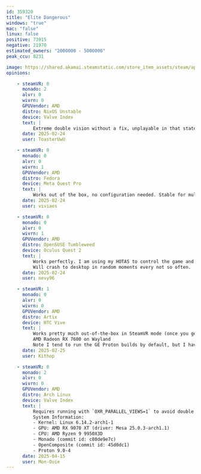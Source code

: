 ```yaml
---
id: 359320
title: "Elite Dangerous"
windows: "true"
mac: "false"
linux: false
positive: 73915
negative: 21970
estimated_owners: "2000000 - 5000000"
peak_ccu: 8231

image: https://shared.akamai.steamstatic.com/store_item_assets/steam/apps/359320/header.jpg?t=1730387269
opinions:

    - steamVR: 0
      monado: 2
      alvr: 0
      wivrn: 0
      GPUVendor: AMD
      distro: NixOS Unstable
      device: Valve Index
      text: |
          Extreme double vision without a fix, unplayable in that state. Easy fix is adding OXR_PARALLEL_VIEWS=1 to the launch options.
      date: 2025-02-24
      user: ToasterUwU

    - steamVR: 0
      monado: 0
      alvr: 0
      wivrn: 1
      GPUVendor: AMD
      distro: Fedora
      device: Meta Quest Pro
      text: |
          Works out of the box, no configuration needed. Stable for multiple hours of gameplay. 
      date: 2025-02-24
      user: viviaes

    - steamVR: 0
      monado: 0
      alvr: 0
      wivrn: 1
      GPUVendor: AMD
      distro: OpenSUSE Tumbleweed
      device: Oculus Quest 2
      text: |
          Works perfectly. I am using my HOTAS to control the game and fly.
          Will crash to desktop in random moments every not so often.
      date: 2025-02-24
      user: nevy96

    - steamVR: 1
      monado: 0
      alvr: 0
      wivrn: 0
      GPUVendor: AMD
      distro: Artix
      device: HTC Vive
      text: |
          Works pretty much out-of-the-box in SteamVR mode (once you get SteamVR itself working, anyhow - still some overlay bugs there plus skipping the HTC link box for the HDMI cable).
          AMD Radeon RX 7600 on Wayland
          Note I tend to run the GE Proton builds by default, but I have at least 20+ hours in VR in the past year.  Can choose to launch in SteamVR or flatscreen mode in Steam's launch options each time.
      date: 2025-02-25
      user: Kithop

    - steamVR: 0
      monado: 2
      alvr: 0
      wivrn: 0
      GPUVendor: AMD
      distro: Arch Linux
      device: Valve Index
      text: |
          Requires running with `OXR_PARALLEL_VIEWS=1` to avoid double vision.
          System Information:
          - Kernel: Linux 6.14.2-arch1-1 
          - GPU: AMD RX 9070 XT (driver: Mesa 25.0.3-arch1.1)
          - CPU: AMD Ryzen 9 9950X3D 
          - Monado (commit id: c80de9e7c)
          - OpenComposite (commit id: 45d0dc1) 
          - Proton 9.0-4
      date: 2025-04-15
      user: Mon-Ouie
---
```

